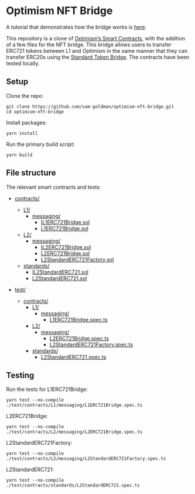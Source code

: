 # Optimism NFT Bridge

A tutorial that demonstrates how the bridge works is [here](https://github.com/sam-goldman/optimism-nft-bridge/tree/main/tutorials/bridging).

This repository is a clone of [Optimism’s Smart Contracts](https://github.com/ethereum-optimism/optimism/tree/develop/packages/contracts), with the addition of a few files for the NFT bridge. This bridge allows users to transfer ERC721 tokens between L1 and Optimism in the same manner that they can transfer ERC20s using the [Standard Token Bridge](https://community.optimism.io/docs/developers/bridge/standard-bridge/#). The contracts have been tested locally.

## Setup

Clone the repo:
```shell
git clone https://github.com/sam-goldman/optimism-nft-bridge.git
cd optimism-nft-bridge
```

Install packages:
```shell
yarn install
```

Run the primary build script:
```shell
yarn build
```

## File structure

The relevant smart contracts and tests:

* [contracts/](./contracts)
  * [L1/](./contracts/L1)
    * [messaging/](./contracts/L1/messaging)
      * [IL1ERC721Bridge.sol](./contracts/L1/messaging/IL1ERC721Bridge.sol)
      * [L1ERC721Bridge.sol](./contracts/L1/messaging/L1ERC721Bridge.sol)
  * [L2/](./contracts/L2)
    * [messaging/](./contracts/L2/messaging)
      * [IL2ERC721Bridge.sol](./contracts/L2/messaging/IL2ERC721Bridge.sol)
      * [L2ERC721Bridge.sol](./contracts/L2/messaging/L2ERC721Bridge.sol)
      * [L2StandardERC721Factory.sol](./contracts/L2/messaging/L2StandardERC721Factory.sol)
  * [standards/](./contracts/standards)
    * [IL2StandardERC721.sol](./contracts/standards/IL2StandardERC721.sol)
    * [L2StandardERC721.sol](./contracts/standards/L2StandardERC721.sol)

* [test/](./test)
  * [contracts/](./test/contracts)
    * [L1/](./test/contracts/L1)
      * [messaging/](./test/contracts/L1/messaging)
        * [L1ERC721Bridge.spec.ts](./test/contracts/L1/messaging/L1ERC721Bridge.spec.ts)
    * [L2/](./test/contracts/L2)
      * [messaging/](./test/contracts/L2/messaging)
        * [L2ERC721Bridge.spec.ts](./test/contracts/L2/messaging/L2ERC721Bridge.spec.ts)
        * [L2StandardERC721Factory.spec.ts](./test/contracts/L2/messaging/L2StandardERC721Factory.spec.ts)
    * [standards/](./test/contracts/standards)
      * [L2StandardERC721.spec.ts](./test/contracts/standards/L2StandardERC721.spec.ts)
      


## Testing

Run the tests for L1ERC721Bridge:
```shell
yarn test --no-compile ./test/contracts/L1/messaging/L1ERC721Bridge.spec.ts
```

L2ERC721Bridge:
```shell
yarn test --no-compile ./test/contracts/L2/messaging/L2ERC721Bridge.spec.ts
```

L2StandardERC721Factory:
```shell
yarn test --no-compile ./test/contracts/L2/messaging/L2StandardERC721Factory.spec.ts
```

L2StandardERC721:
```shell
yarn test --no-compile ./test/contracts/standards/L2StandardERC721.spec.ts
```
